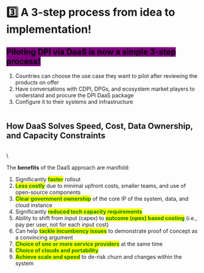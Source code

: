# 3️⃣ A 3-step process from idea to implementation!

## <mark style="background-color:purple;">Piloting DPI via DaaS is now a simple 3-step process!</mark>&#x20;

1. Countries can choose the use case they want to pilot after reviewing the products on offer
2. Have conversations with CDPI, DPGs, and ecosystem market players to understand and procure the DPI DaaS package
3. Configure it to their systems and infrastructure

<figure><img src="https://lh7-us.googleusercontent.com/jEiw7ruvNSwXV3coHib_skqrfyoY8SFy2eigIUCUsnnh-k38jFeogOi1xfhy1bckBqzaQ6bGi037z2WJ-U0UMSO4CAKc0EJKwpu7IvAHKiOXCHioicGDXhd5x_2SVf6ilr56OiV4OCvFDQ7czIjUYpY" alt=""><figcaption></figcaption></figure>

## How DaaS Solves Speed, Cost, Data Ownership, and Capacity Constraints

<figure><img src="https://lh7-us.googleusercontent.com/xsUkhiAqNnrT-mN56nUGn5KTZ_URM5tQXYfbr_CGuWu_gfc08zIZc7iD2tvy3QVQQUNHZeMIofaBkn6rpnbIThKlbEsCVds1iJTi6ql45PguQ8F9wHUPXFxZOrd4wdI9XN7t-miTpBMJSV85iSRg4qs" alt=""><figcaption></figcaption></figure>

\


The **benefits** of the DaaS approach are manifold:&#x20;

1. Significantly <mark style="color:green;">**faster**</mark> rollout
2. <mark style="color:green;">**Less costly**</mark> due to minimal upfront costs, smaller teams, and use of open-source components
3. <mark style="color:green;">**Clear government ownership**</mark> of the core IP of the system, data, and cloud instance
4. Significantly <mark style="color:green;">**reduced tech capacity requirements**</mark>&#x20;
5. Ability to shift from input (capex) to <mark style="color:green;">**outcome (opex) based costing**</mark> (i.e., pay per user, not for each input cost)&#x20;
6. Can help <mark style="color:green;">**tackle incumbency issues**</mark> to demonstrate proof of concept as a convincing argument&#x20;
7. <mark style="color:green;">**Choice of one or more service providers**</mark> at the same time
8. <mark style="color:green;">**Choice of clouds and portability**</mark>&#x20;
9. <mark style="color:green;">**Achieve scale and speed**</mark> to de-risk churn and changes within the system
